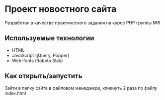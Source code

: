 # Проект новостного сайта
Разработан в качестве практического задания на курсе PHP группы №6
## Используемые технологии
* HTML
* JavaScript (jQuery, Popper)
* Web-fonts (Roboto Slab)
## Как открыть/запустить
Зайти в папку сайта в файловом менеджере, кликнуть 2 раза по файлу index.html
